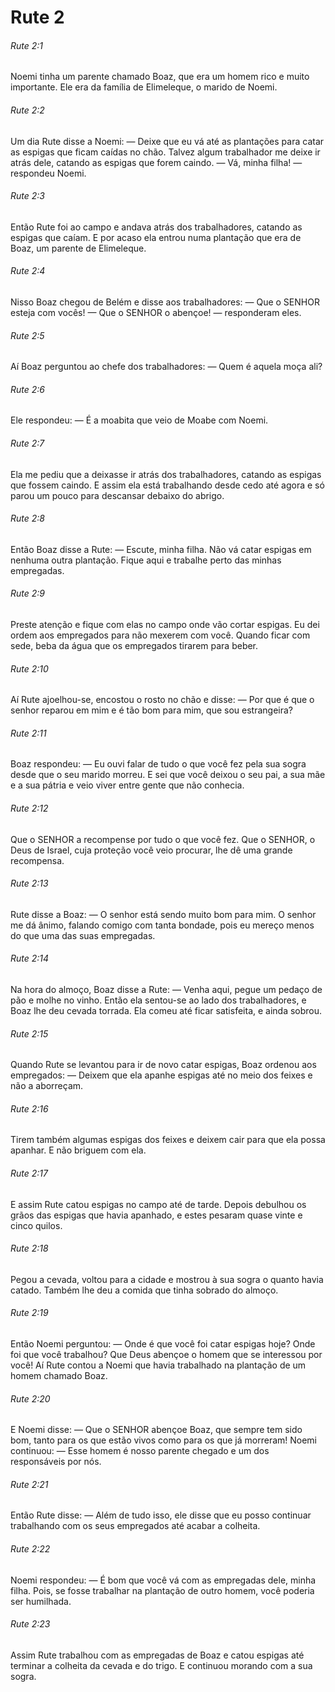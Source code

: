 # Rute 2

###### Rute 2:1

Noemi tinha um parente chamado Boaz, que era um homem rico e muito importante. Ele era da família de Elimeleque, o marido de Noemi.

###### Rute 2:2

Um dia Rute disse a Noemi: — Deixe que eu vá até as plantações para catar as espigas que ficam caídas no chão. Talvez algum trabalhador me deixe ir atrás dele, catando as espigas que forem caindo. — Vá, minha filha! — respondeu Noemi.

###### Rute 2:3

Então Rute foi ao campo e andava atrás dos trabalhadores, catando as espigas que caíam. E por acaso ela entrou numa plantação que era de Boaz, um parente de Elimeleque.

###### Rute 2:4

Nisso Boaz chegou de Belém e disse aos trabalhadores: — Que o SENHOR esteja com vocês! — Que o SENHOR o abençoe! — responderam eles.

###### Rute 2:5

Aí Boaz perguntou ao chefe dos trabalhadores: — Quem é aquela moça ali?

###### Rute 2:6

Ele respondeu: — É a moabita que veio de Moabe com Noemi.

###### Rute 2:7

Ela me pediu que a deixasse ir atrás dos trabalhadores, catando as espigas que fossem caindo. E assim ela está trabalhando desde cedo até agora e só parou um pouco para descansar debaixo do abrigo.

###### Rute 2:8

Então Boaz disse a Rute: — Escute, minha filha. Não vá catar espigas em nenhuma outra plantação. Fique aqui e trabalhe perto das minhas empregadas.

###### Rute 2:9

Preste atenção e fique com elas no campo onde vão cortar espigas. Eu dei ordem aos empregados para não mexerem com você. Quando ficar com sede, beba da água que os empregados tirarem para beber.

###### Rute 2:10

Aí Rute ajoelhou-se, encostou o rosto no chão e disse: — Por que é que o senhor reparou em mim e é tão bom para mim, que sou estrangeira?

###### Rute 2:11

Boaz respondeu: — Eu ouvi falar de tudo o que você fez pela sua sogra desde que o seu marido morreu. E sei que você deixou o seu pai, a sua mãe e a sua pátria e veio viver entre gente que não conhecia.

###### Rute 2:12

Que o SENHOR a recompense por tudo o que você fez. Que o SENHOR, o Deus de Israel, cuja proteção você veio procurar, lhe dê uma grande recompensa.

###### Rute 2:13

Rute disse a Boaz: — O senhor está sendo muito bom para mim. O senhor me dá ânimo, falando comigo com tanta bondade, pois eu mereço menos do que uma das suas empregadas.

###### Rute 2:14

Na hora do almoço, Boaz disse a Rute: — Venha aqui, pegue um pedaço de pão e molhe no vinho. Então ela sentou-se ao lado dos trabalhadores, e Boaz lhe deu cevada torrada. Ela comeu até ficar satisfeita, e ainda sobrou.

###### Rute 2:15

Quando Rute se levantou para ir de novo catar espigas, Boaz ordenou aos empregados: — Deixem que ela apanhe espigas até no meio dos feixes e não a aborreçam.

###### Rute 2:16

Tirem também algumas espigas dos feixes e deixem cair para que ela possa apanhar. E não briguem com ela.

###### Rute 2:17

E assim Rute catou espigas no campo até de tarde. Depois debulhou os grãos das espigas que havia apanhado, e estes pesaram quase vinte e cinco quilos.

###### Rute 2:18

Pegou a cevada, voltou para a cidade e mostrou à sua sogra o quanto havia catado. Também lhe deu a comida que tinha sobrado do almoço.

###### Rute 2:19

Então Noemi perguntou: — Onde é que você foi catar espigas hoje? Onde foi que você trabalhou? Que Deus abençoe o homem que se interessou por você! Aí Rute contou a Noemi que havia trabalhado na plantação de um homem chamado Boaz.

###### Rute 2:20

E Noemi disse: — Que o SENHOR abençoe Boaz, que sempre tem sido bom, tanto para os que estão vivos como para os que já morreram! Noemi continuou: — Esse homem é nosso parente chegado e um dos responsáveis por nós.

###### Rute 2:21

Então Rute disse: — Além de tudo isso, ele disse que eu posso continuar trabalhando com os seus empregados até acabar a colheita.

###### Rute 2:22

Noemi respondeu: — É bom que você vá com as empregadas dele, minha filha. Pois, se fosse trabalhar na plantação de outro homem, você poderia ser humilhada.

###### Rute 2:23

Assim Rute trabalhou com as empregadas de Boaz e catou espigas até terminar a colheita da cevada e do trigo. E continuou morando com a sua sogra.

